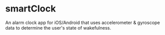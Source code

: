 # smartClock

An alarm clock app for iOS/Android that uses accelerometer & gyroscope data to determine the user's state of wakefulness.
